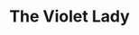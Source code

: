 ---
title: The Violet Lady
char_data: false
excerpt: "Lorem ipsum dolor sit amet, consectetur adipiscing elit, sed do eiusmod tempor incididunt ut labore et dolore magna aliqua."
sidebar:
    nav: main



---